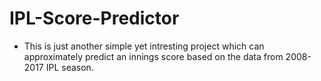 # IPL-Score-Predictor

- This is just another simple yet intresting project which can approximately predict an innings score based on the data from 2008-2017 IPL season.  

